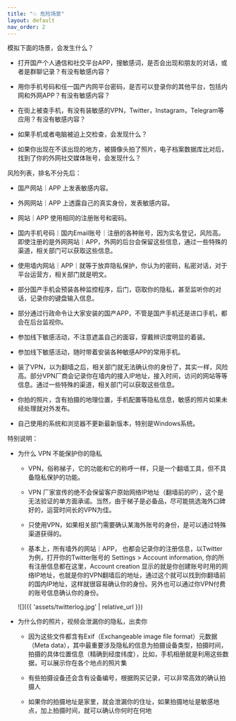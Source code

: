 ```yaml
---
title: "💥 危险场景"
layout: default
nav_order: 2
---
```



模拟下面的场景，会发生什么？

-	打开国产个人通信和社交平台APP，搜敏感词，是否会出现和朋友的对话，或者是群聊记录？有没有敏感内容？

-	用你手机号码和任一国产内网平台密码，是否可以登录你的其他平台，包括内网和外网APP？有没有敏感内容？

-	在街上被查手机，有没有装敏感的VPN，Twitter，Instagram，Telegram等应用？有没有敏感内容？

-	如果手机或者电脑被迫上交检查，会发现什么？

-	如果你出现在不该出现的地方，被摄像头拍了照片，电子档案数据库比对后，找到了你的外网社交媒体账号，会发现什么？

风险列表，排名不分先后：

-	国产网站｜APP 上发表敏感内容。

-	外网网站｜APP 上透露自己的真实身份，发表敏感内容。

-	网站｜APP 使用相同的注册账号和密码。

-	国内手机号码｜国内Email账号｜注册的各种账号，因为实名登记，风险高。即使注册的是外网网站｜APP，外网的后台会保留这些信息，通过一些特殊的渠道，相关部门可以获取这些信息。

-	使用墙内网站｜APP｜就等于放弃隐私保护，你认为的密码，私密对话，对于平台运营方，相关部门就是明文。

-	部分国产手机会预装各种监控程序，后门，窃取你的隐私，甚至监听你的对话，记录你的键盘输入信息。

-	部分通过行政命令让大家安装的国产APP，不管是国产手机还是进口手机，都会在后台监视你。

-	参加线下敏感活动，不注意遮盖自己的面容，穿戴辨识度明显的着装。

-	参加线下敏感活动，随时带着安装各种敏感APP的常用手机。

-	装了VPN，以为翻墙之后，相关部门就无法确认你的身份了，其实一样，风险高。部分VPN厂商会记录你在墙内的接入IP地址，接入时间，访问的网站等等信息。通过一些特殊的渠道，相关部门可以获取这些信息。

-	你拍的照片，含有拍摄的地理位置，手机配置等隐私信息，敏感的照片如果未经处理就对外发布。

-	自己使用的系统和浏览器不更新最新版本，特别是Windows系统。

特别说明：

-	为什么 VPN 不能保护你的隐私

	-	VPN，俗称梯子，它的功能和它的称呼一样，只是一个翻墙工具，但不具备隐私保护的功能。

	-	VPN 厂家宣传的绝不会保留客户原始网络IP地址（翻墙前的IP），这个是无法验证的单方面承诺。当然，由于梯子是必备品，尽可能挑选海外口碑好的，运营时间长的VPN为佳。

	-	只使用VPN，如果相关部门需要确认某海外账号的身份，是可以通过特殊渠道获得的。

	-	基本上，所有墙外的网站｜APP， 也都会记录你的注册信息，以Twitter 为例，打开你的Twitter账号的 Settings > Account information, 你的所有注册信息都在这里，Account creation 显示的就是你创建账号时用的网络IP地址，也就是你的VPN翻墙后的地址，通过这个就可以找到你翻墙前的国内IP地址，这样就很容易确认你的身份。另外也可以通过你VPN付费的账号信息确认你的身份。

	![]({{ 'assets/twitterlog.jpg' | relative_url }})


-	为什么你的照片，视频会泄漏你的隐私，出卖你

	-	因为这些文件都含有Exif（Exchangeable image file format）元数据（Meta data），其中最重要涉及隐私的信息为拍摄设备类型，拍摄时间，拍摄的具体位置信息（精确到经度纬度），比如，手机相册就是利用这些数据，可以展示你在各个地点的照片集

	-	有些拍摄设备还会含有设备编号，根据购买记录，可以非常高效的确认拍摄人

	-	如果你的拍摄地址是家里，就会泄漏你的住址，如果拍摄地址是敏感地点，加上拍摄时间，就可以确认你何时在何地




